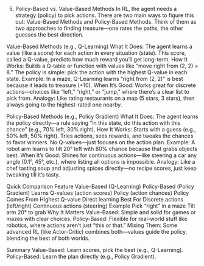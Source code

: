 5. Policy-Based vs. Value-Based Methods
In RL, the agent needs a strategy (policy) to pick actions. There are two main ways to figure this out: Value-Based Methods and Policy-Based Methods. Think of them as two approaches to finding treasure—one rates the paths, the other guesses the best direction.

Value-Based Methods (e.g., Q-Learning)
What It Does: The agent learns a value (like a score) for each action in every situation (state). This score, called a Q-value, predicts how much reward you’ll get long-term.
How It Works:
Builds a Q-table or function with values like “move right from (2, 2) = 8.”
The policy is simple: pick the action with the highest Q-value in each state.
Example: In a maze, Q-Learning learns “right from (2, 2)” is best because it leads to treasure (+10).
When It’s Good: Works great for discrete actions—choices like “left,” “right,” or “jump,” where there’s a clear list to pick from.
Analogy: Like rating restaurants on a map (5 stars, 3 stars), then always going to the highest-rated one nearby.

Policy-Based Methods (e.g., Policy Gradient)
What It Does: The agent learns the policy directly—a rule saying “in this state, do this action with this chance” (e.g., 70% left, 30% right).
How It Works:
Starts with a guess (e.g., 50% left, 50% right).
Tries actions, sees rewards, and tweaks the chances to favor winners.
No Q-values—just focuses on the action plan.
Example: A robot arm learns to tilt 20° left with 80% chance because that grabs objects best.
When It’s Good: Shines for continuous actions—like steering a car any angle (0.1°, 45°, etc.), where listing all options is impossible.
Analogy: Like a chef tasting soup and adjusting spices directly—no recipe scores, just keep tweaking till it’s tasty.

Quick Comparison
Feature	Value-Based (Q-Learning)	Policy-Based (Policy Gradient)
Learns	Q-values (action scores)	Policy (action chances)
Policy Comes From	Highest Q-value	Direct learning
Best For	Discrete actions (left/right)	Continuous actions (steering)
Example	Pick “right” in a maze	Tilt arm 20° to grab
Why It Matters
Value-Based: Simple and solid for games or mazes with clear choices.
Policy-Based: Flexible for real-world stuff like robotics, where actions aren’t just “this or that.”
Mixing Them: Some advanced RL (like Actor-Critic) combines both—values guide the policy, blending the best of both worlds.

Summary
Value-Based: Learn scores, pick the best (e.g., Q-Learning).
Policy-Based: Learn the plan directly (e.g., Policy Gradient).